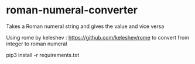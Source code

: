 # roman-numeral-converter
Takes a Roman numeral string and gives the value and vice versa

Using rome by keleshev : https://github.com/keleshev/rome to convert from integer to roman numeral


pip3 install -r requirements.txt
